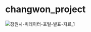 # changwon_project
![창원시-빅데이터-포털-발표-자료_1](https://user-images.githubusercontent.com/104306964/210716128-903e6330-3836-4d67-8c47-9b668b61b94c.png)
